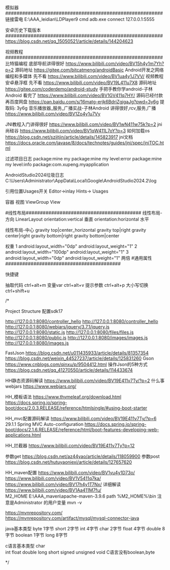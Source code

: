 

模拟器########################################################
链接雷电
E:\AAA_leidian\LDPlayer9     cmd
adb.exe connect 127.0.0.1:5555


安卓历史下载版本########################################################
https://blog.csdn.net/qq_15050521/article/details/144204623


视频教程########################################################
比特猫编程                            底部导航讲得很好     https://www.bilibili.com/video/BV15h4y1m7Yh?p=2              源码地址 https://gitee.com/bitcatmeng/androidBasic
Android开发之网络编程和多媒体          先不看             https://www.bilibili.com/video/BV1ua4y1J7VV/
视频教程 安卓悬浮框                    先不看            https://www.bilibili.com/video/BV19L411u7X8                 源码地址 https://gitee.com/coderdemo/android-study
手把手教你学android-子林Android       看完了                 https://www.bilibili.com/video/BV1GV411q7HY/               源码已经付款再百度网盘  https://pan.baidu.com/s/16matg-erjk6BdriZgjgaJg?pwd=3y6g 提取码: 3y6g 
音乐播放器_服务_广播实战-子林Android   讲得很好,rcv,服务,广播                 https://www.bilibili.com/video/BV1Zo4y1u7Vy



JNI教程入门讲得很好       https://www.bilibili.com/video/BV1wN411w75k?p=2
jni尚硅谷                https://www.bilibili.com/video/BV1qW411L7oY?p=3            如何加载os    https://blog.csdn.net/sziitjin/article/details/145823917
jni文档                  https://docs.oracle.com/javase/8/docs/technotes/guides/jni/spec/jniTOC.html




过滤项目日志
package:mine my
package:mine my level:error
package:mine my level:info
package:com.xupeng.myapplication



AndroidStudio2024垃圾日志
C:\Users\Administrator\AppData\Local\Google\AndroidStudio2024.2\log



引用位置Usages开关
Editor->inlay Hints-> Usages




容器        视图
ViewGroup   View

#线性布局#########################################
线性布局-方向
LinearLayout
orientation:vertical       垂直
orientation:horizontal     水平

线性布局-中心
gravity top|center_horizontal
gravity top|right
gravity center|right
gravity bottom|right
gravity bottom|center

权重
1
android:layout_width="0dp"
android:layout_weight="1"
2
android:layout_width="100dp"
android:layout_weight="1"
3
android:layout_width="0dp"
android:layout_weight="1"  两倍
#通用属性#########################################



快捷键
 
抽取代码   ctrl+alt+m
变量var    ctrl+alt+v
提示参数   ctrl+alt+p
大小写切换   ctrl+shift+u




/*

Project Structure  配置sdk17


http://127.0.0.1:8080/controller_hello
http://127.0.0.1:8080/controller_hello
http://127.0.0.1:8080/webjars/jquery/3.7.1/jquery.js
http://127.0.0.1:8080/static.js
http://127.0.0.1:8080/files/files.js
http://127.0.0.1:8080/public.js
http://127.0.0.1:8080/images/images.js
http://127.0.0.1:8080/images.js


FastJson               https://blog.csdn.net/u011435933/article/details/81357354           https://blog.csdn.net/weixin_44527237/article/details/125831260
Gson                   https://www.cnblogs.com/qinxu/p/9504412.html
操作Json的5种方式       https://blog.csdn.net/qq_41270550/article/details/114433674



HH静态资源码解读         https://www.bilibili.com/video/BV19E411v7Ty/?p=2
什么事webjars           https://www.webjars.org/


HH_模板语法
https://www.thymeleaf.org/download.html         https://docs.spring.io/spring-boot/docs/2.0.3.RELEASE/reference/htmlsingle/#using-boot-starter



HH_mvc配置源码解读                https://www.bilibili.com/video/BV19E411v7Ty/?p=6
29.1.1 Spring MVC Auto-configuration         https://docs.spring.io/spring-boot/docs/2.1.6.RELEASE/reference/html/boot-features-developing-web-applications.html


HH_拦截器                        https://www.bilibili.com/video/BV19E411v7Ty?p=12



参数get                 https://blog.csdn.net/az44yao/article/details/118059900
参数post                https://blog.csdn.net/hutuyaoniexi/article/details/127657620



HH_maven配置        https://www.bilibili.com/video/BV1yu4y1D73o/           https://www.bilibili.com/video/BV1V5411q7ka/     https://www.bilibili.com/video/BV17h4y1T7Nx/       详细解读  https://www.bilibili.com/video/BV1Aa411M7fu/  
M2_HOME           E:\AAA_maven\apache-maven-3.9.6
path              %M2_HOME%\bin        注意是Administrator 的用户变量
mvn -v



https://mvnrepository.com/           https://mvnrepository.com/artifact/mysql/mysql-connector-java





java基本类型
byte     1字节
short    2字节
int      4字节
char     2字节
float    4字节
double   8字节
boolean  1字节
long     8字节


c语言基本类型
char     
int
float 
double
long
short
signed
unsigned 
void
C语言没有boolean,byte





*/












